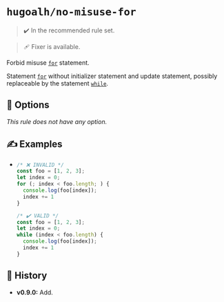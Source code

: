 # `hugoalh/no-misuse-for`

> ✔️ In the recommended rule set.

> 🩹 Fixer is available.

Forbid misuse [`for`][ecmascript-for] statement.

Statement [`for`][ecmascript-for] without initializer statement and update statement, possibly replaceable by the statement [`while`][ecmascript-while].

## 🔧 Options

*This rule does not have any option.*

## ✍️ Examples

- ```ts
  /* ❌ INVALID */
  const foo = [1, 2, 3];
  let index = 0;
  for (; index < foo.length; ) {
    console.log(foo[index]);
    index += 1
  }

  /* ✔️ VALID */
  const foo = [1, 2, 3];
  let index = 0;
  while (index < foo.length) {
    console.log(foo[index]);
    index += 1
  }
  ```

## 📜 History

- **v0.9.0:** Add.

[ecmascript-for]: https://developer.mozilla.org/en-US/docs/Web/JavaScript/Reference/Statements/for
[ecmascript-while]: https://developer.mozilla.org/en-US/docs/Web/JavaScript/Reference/Statements/while
